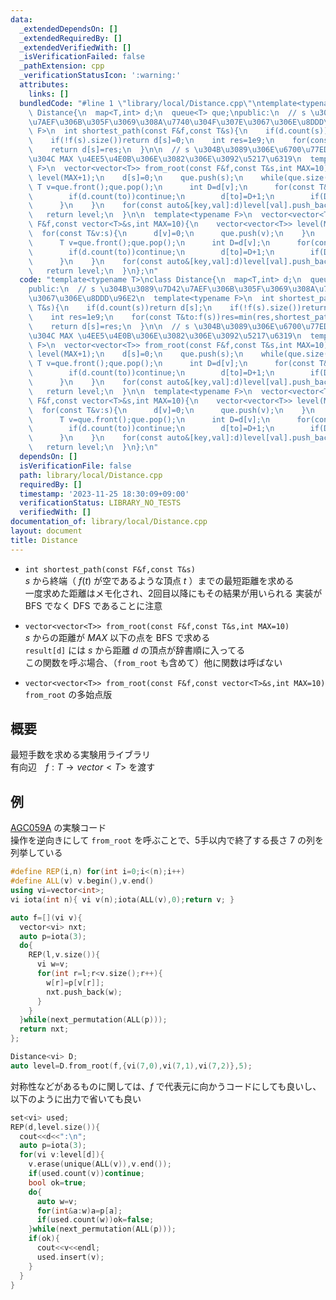 ```yaml
---
data:
  _extendedDependsOn: []
  _extendedRequiredBy: []
  _extendedVerifiedWith: []
  _isVerificationFailed: false
  _pathExtension: cpp
  _verificationStatusIcon: ':warning:'
  attributes:
    links: []
  bundledCode: "#line 1 \"library/local/Distance.cpp\"\ntemplate<typename T>\nclass\
    \ Distance{\n  map<T,int> d;\n  queue<T> que;\npublic:\n  // s \u304B\u3089\u7D42\
    \u7AEF\u306B\u305F\u3069\u308A\u7740\u304F\u307E\u3067\u306E\u8DDD\u96E2\n  template<typename\
    \ F>\n  int shortest_path(const F&f,const T&s){\n    if(d.count(s))return d[s];\n\
    \    if(!f(s).size())return d[s]=0;\n    int res=1e9;\n    for(const T&to:f(s))res=min(res,shortest_path(f,to)+1);\n\
    \    return d[s]=res;\n  }\n\n  // s \u304B\u3089\u306E\u6700\u77ED\u8DDD\u96E2\
    \u304C MAX \u4EE5\u4E0B\u306E\u3082\u306E\u3092\u5217\u6319\n  template<typename\
    \ F>\n  vector<vector<T>> from_root(const F&f,const T&s,int MAX=10){\n    vector<vector<T>>\
    \ level(MAX+1);\n    d[s]=0;\n    que.push(s);\n    while(que.size()){\n     \
    \ T v=que.front();que.pop();\n      int D=d[v];\n      for(const T&to:f(v)){\n\
    \        if(d.count(to))continue;\n        d[to]=D+1;\n        if(D+1<MAX)que.push(to);\n\
    \      }\n    }\n    for(const auto&[key,val]:d)level[val].push_back(key);\n \
    \   return level;\n  }\n\n  template<typename F>\n  vector<vector<T>> from_root(const\
    \ F&f,const vector<T>&s,int MAX=10){\n    vector<vector<T>> level(MAX+1);\n  \
    \  for(const T&v:s){\n      d[v]=0;\n      que.push(v);\n    }\n    while(que.size()){\n\
    \      T v=que.front();que.pop();\n      int D=d[v];\n      for(const T&to:f(v)){\n\
    \        if(d.count(to))continue;\n        d[to]=D+1;\n        if(D+1<MAX)que.push(to);\n\
    \      }\n    }\n    for(const auto&[key,val]:d)level[val].push_back(key);\n \
    \   return level;\n  }\n};\n"
  code: "template<typename T>\nclass Distance{\n  map<T,int> d;\n  queue<T> que;\n\
    public:\n  // s \u304B\u3089\u7D42\u7AEF\u306B\u305F\u3069\u308A\u7740\u304F\u307E\
    \u3067\u306E\u8DDD\u96E2\n  template<typename F>\n  int shortest_path(const F&f,const\
    \ T&s){\n    if(d.count(s))return d[s];\n    if(!f(s).size())return d[s]=0;\n\
    \    int res=1e9;\n    for(const T&to:f(s))res=min(res,shortest_path(f,to)+1);\n\
    \    return d[s]=res;\n  }\n\n  // s \u304B\u3089\u306E\u6700\u77ED\u8DDD\u96E2\
    \u304C MAX \u4EE5\u4E0B\u306E\u3082\u306E\u3092\u5217\u6319\n  template<typename\
    \ F>\n  vector<vector<T>> from_root(const F&f,const T&s,int MAX=10){\n    vector<vector<T>>\
    \ level(MAX+1);\n    d[s]=0;\n    que.push(s);\n    while(que.size()){\n     \
    \ T v=que.front();que.pop();\n      int D=d[v];\n      for(const T&to:f(v)){\n\
    \        if(d.count(to))continue;\n        d[to]=D+1;\n        if(D+1<MAX)que.push(to);\n\
    \      }\n    }\n    for(const auto&[key,val]:d)level[val].push_back(key);\n \
    \   return level;\n  }\n\n  template<typename F>\n  vector<vector<T>> from_root(const\
    \ F&f,const vector<T>&s,int MAX=10){\n    vector<vector<T>> level(MAX+1);\n  \
    \  for(const T&v:s){\n      d[v]=0;\n      que.push(v);\n    }\n    while(que.size()){\n\
    \      T v=que.front();que.pop();\n      int D=d[v];\n      for(const T&to:f(v)){\n\
    \        if(d.count(to))continue;\n        d[to]=D+1;\n        if(D+1<MAX)que.push(to);\n\
    \      }\n    }\n    for(const auto&[key,val]:d)level[val].push_back(key);\n \
    \   return level;\n  }\n};\n"
  dependsOn: []
  isVerificationFile: false
  path: library/local/Distance.cpp
  requiredBy: []
  timestamp: '2023-11-25 18:30:09+09:00'
  verificationStatus: LIBRARY_NO_TESTS
  verifiedWith: []
documentation_of: library/local/Distance.cpp
layout: document
title: Distance
---
```


* ```int shortest_path(const F&f,const T&s)```  
$s$ から終端（ $f(t)$ が空であるような頂点 $t$ ）までの最短距離を求める  
一度求めた距離はメモ化され、2回目以降にもその結果が用いられる
実装が BFS でなく DFS であることに注意

* ```vector<vector<T>> from_root(const F&f,const T&s,int MAX=10)```  
$s$ からの距離が $MAX$ 以下の点を BFS で求める  
```result[d]``` には $s$ から距離 $d$ の頂点が辞書順に入ってる  
この関数を呼ぶ場合、（```from_root``` も含めて）他に関数は呼ばない

* ```vector<vector<T>> from_root(const F&f,const vector<T>&s,int MAX=10)```  
```from_root``` の多始点版

## 概要
最短手数を求める実験用ライブラリ  
有向辺　$f:T\rightarrow vector<T>$ を渡す  

## 例
[AGC059A](https://atcoder.jp/contests/agc059/tasks/agc059_a) の実験コード  
操作を逆向きにして ```from_root``` を呼ぶことで、5手以内で終了する長さ 7 の列を列挙している
```cpp
#define REP(i,n) for(int i=0;i<(n);i++)
#define ALL(v) v.begin(),v.end()
using vi=vector<int>;
vi iota(int n){ vi v(n);iota(ALL(v),0);return v; }

auto f=[](vi v){
  vector<vi> nxt;
  auto p=iota(3);
  do{
    REP(l,v.size()){
      vi w=v;
      for(int r=l;r<v.size();r++){
        w[r]=p[v[r]];
        nxt.push_back(w);
      }
    }
  }while(next_permutation(ALL(p)));
  return nxt;
};

Distance<vi> D;
auto level=D.from_root(f,{vi(7,0),vi(7,1),vi(7,2)},5);
```
対称性などがあるものに関しては、$f$ で代表元に向かうコードにしても良いし、以下のように出力で省いても良い
```cpp
set<vi> used;
REP(d,level.size()){
  cout<<d<<":\n";
  auto p=iota(3);
  for(vi v:level[d]){
    v.erase(unique(ALL(v)),v.end());
    if(used.count(v))continue;
    bool ok=true;
    do{
      auto w=v;
      for(int&a:w)a=p[a];
      if(used.count(w))ok=false;
    }while(next_permutation(ALL(p)));
    if(ok){
      cout<<v<<endl;
      used.insert(v);
    }
  }
}
```
